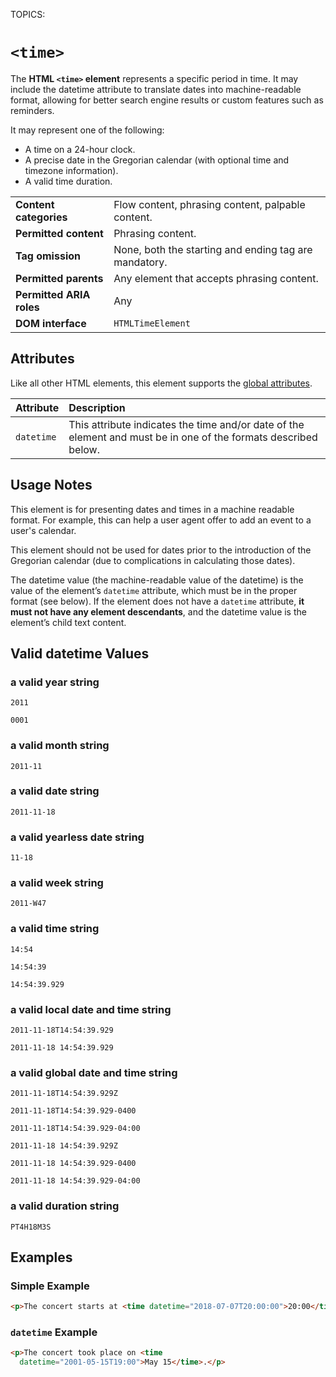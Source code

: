 TOPICS: <time>

# `<time>`

The **HTML `<time>` element** represents a specific period in time. It may include the datetime
attribute to translate dates into machine-readable format, allowing for better search engine results
or custom features such as reminders.

It may represent one of the following:

- A time on a 24-hour clock.
- A precise date in the Gregorian calendar (with optional time and timezone information).
- A valid time duration.

|  |  |
| :-- | :-- |
| **Content categories** | Flow content, phrasing content, palpable content.|
| **Permitted content** | Phrasing content.|
| **Tag omission** | None, both the starting and ending tag are mandatory.|
| **Permitted parents** | Any element that accepts phrasing content.|
| **Permitted ARIA roles** | Any |
| **DOM interface** | `HTMLTimeElement` |

## Attributes

Like all other HTML elements, this element supports the [global attributes](/en/webfrontend/HTML_Global_Attributes).

| Attribute | Description |
| :-- | :-- |
| `datetime` | This attribute indicates the time and/or date of the element and must be in one of the formats described below.

## Usage Notes

This element is for presenting dates and times in a machine readable format. For example, this can
help a user agent offer to add an event to a user's calendar.

This element should not be used for dates prior to the introduction of the Gregorian calendar
(due to complications in calculating those dates).

The datetime value (the machine-readable value of the datetime) is the value of the element’s
`datetime` attribute, which must be in the proper format (see below). If the element does not have
a `datetime` attribute, **it must not have any element descendants**, and the datetime value is the
element’s child text content.

## Valid datetime Values

### a valid year string

`2011`

`0001`

### a valid month string

`2011-11`

### a valid date string

`2011-11-18`

### a valid yearless date string

`11-18`

### a valid week string

`2011-W47`

### a valid time string

`14:54`

`14:54:39`

`14:54:39.929`

### a valid local date and time string

`2011-11-18T14:54:39.929`

`2011-11-18 14:54:39.929`

### a valid global date and time string

`2011-11-18T14:54:39.929Z`

`2011-11-18T14:54:39.929-0400`

`2011-11-18T14:54:39.929-04:00`

`2011-11-18 14:54:39.929Z`

`2011-11-18 14:54:39.929-0400`

`2011-11-18 14:54:39.929-04:00`

### a valid duration string

`PT4H18M3S`

## Examples

### Simple Example

```html
<p>The concert starts at <time datetime="2018-07-07T20:00:00">20:00</time>.</p>
```

### `datetime` Example

```html
<p>The concert took place on <time
  datetime="2001-05-15T19:00">May 15</time>.</p>
```
